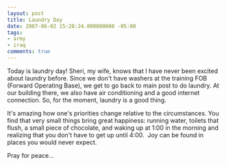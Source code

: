 ```yaml
---
layout: post
title: Laundry Day
date: 2007-06-02 15:28:24.000000000 -05:00
tags:
- army
- iraq 
comments: true
---
```

<p>Today is laundry day! Sheri, my wife, knows that I have never been excited about laundry before. Since we don't have washers at the training FOB (Forward Operating Base), we get to go back to main post to do laundry. At our building there, we also have air conditioning and a good internet connection. So, for the moment, laundry is a good thing.</p>
<p>It's amazing how one's priorities change relative to the circumstances. You find that very small things bring great happiness: running water, toilets that flush, a small piece of chocolate, and waking up at 1:00 in the morning and realizing that you don't have to get up until 4:00.  Joy can be found in places you would never expect.</p>
<p>Pray for peace...</p>

